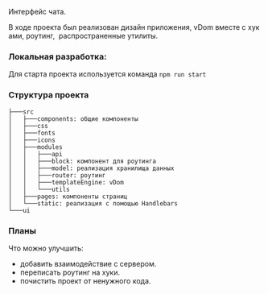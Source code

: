 Интерфейс чата.

В ходе проекта был реализован дизайн приложения, vDom вместе с хуками, роутинг, 
распространенные утилиты.

### Локальная разработка:

Для старта проекта используется команда  `npm run start`

### Структура проекта
```
├───src
│   ├───components: общие компоненты
│   ├───css
│   ├───fonts
│   ├───icons
│   ├───modules
│   │   ├───api
│   │   ├───block: компонент для роутинга
│   │   ├───model: реализация хранилища данных
│   │   ├───router: роутинг
│   │   ├───templateEngine: vDom
│   │   └───utils
│   ├───pages: компоненты страниц
│   └───static: реализация с помощью Handlebars
└───ui
```

### Планы

Что можно улучшить:

- добавить взаимодействие с сервером. 
- переписать роутинг на хуки.
- почистить проект от ненужного кода. 
